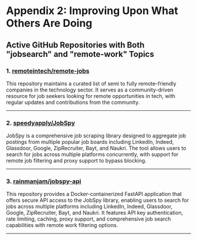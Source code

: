 # Appendix 2: Improving Upon What Others Are Doing

## Active GitHub Repositories with Both "jobsearch" and "remote-work" Topics

### 1. [**remoteintech/remote-jobs**](https://github.com/remoteintech/remote-jobs)

This repository maintains a curated list of semi to fully remote-friendly companies in the technology sector. It serves as a community-driven resource for job seekers looking for remote opportunities in tech, with regular updates and contributions from the community.

---

### 2. [**speedyapply/JobSpy**](https://github.com/speedyapply/JobSpy)

JobSpy is a comprehensive job scraping library designed to aggregate job postings from multiple popular job boards including LinkedIn, Indeed, Glassdoor, Google, ZipRecruiter, Bayt, and Naukri. The tool allows users to search for jobs across multiple platforms concurrently, with support for remote job filtering and proxy support to bypass blocking.

---

### 3. [**rainmanjam/jobspy-api**](https://github.com/rainmanjam/jobspy-api)

This repository provides a Docker-containerized FastAPI application that offers secure API access to the JobSpy library, enabling users to search for jobs across multiple platforms including LinkedIn, Indeed, Glassdoor, Google, ZipRecruiter, Bayt, and Naukri. It features API key authentication, rate limiting, caching, proxy support, and comprehensive job search capabilities with remote work filtering options.

---
